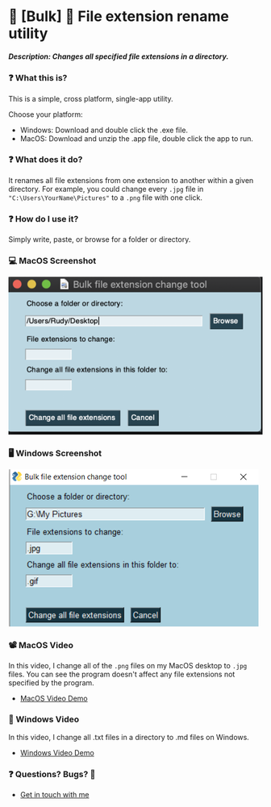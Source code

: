 # 💪 [Bulk] 💪 File extension rename utility 

##### Description: Changes all specified file extensions in a directory. 

### ❓ What this is?

This is a simple, cross platform, single-app utility. 

Choose your platform:
- Windows: Download and double click the .exe file.
- MacOS: Download and unzip the .app file, double click the app to run.

### ❓ What does it do?

It renames all file extensions from one extension to another within a given directory. For example, you could change every `.jpg` file in `"C:\Users\YourName\Pictures"` to a `.png` file with one click.

### ❓ How do I use it?

Simply write, paste, or browse for a folder or directory.  

### 💻 MacOS Screenshot

![Windows Screenshot](Assets/MacOSScreenshot.png)

### 🖥 Windows Screenshot

![Windows Screenshot](Assets/WindowsScreenshot.png)

### 📽 MacOS Video
In this video, I change all of the `.png` files on my MacOS desktop to `.jpg` files. You can see the program doesn't affect any file extensions not specified by the program.

- [MacOS Video Demo](https://d.pr/i/65bP8V)

### 🎥 Windows Video
In this video, I change all .txt files in a directory to .md files on Windows.

- [Windows Video Demo](https://d.pr/i/Uk1G0T)

### ❓ Questions? Bugs? 🐛

- [Get in touch with me](https://rudyfaile.com/contact/)